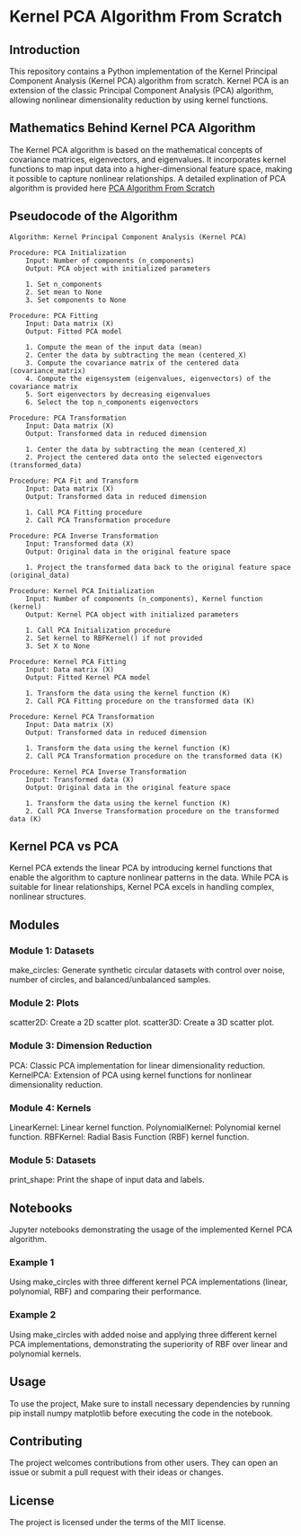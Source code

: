 # Kernel PCA Algorithm From Scratch

## Introduction

This repository contains a Python implementation of the Kernel Principal Component Analysis (Kernel PCA) algorithm from scratch. Kernel PCA is an extension of the classic Principal Component Analysis (PCA) algorithm, allowing nonlinear dimensionality reduction by using kernel functions.

## Mathematics Behind Kernel PCA Algorithm

The Kernel PCA algorithm is based on the mathematical concepts of covariance matrices, eigenvectors, and eigenvalues. It incorporates kernel functions to map input data into a higher-dimensional feature space, making it possible to capture nonlinear relationships. A detailed explination of PCA algorithm is provided here [PCA Algorithm From Scratch]

[PCA Algorithm From Scratch]: https://github.com/scientistlab/PCA-Algorithm-From-Scratch


## Pseudocode of the Algorithm

```
Algorithm: Kernel Principal Component Analysis (Kernel PCA)

Procedure: PCA Initialization
    Input: Number of components (n_components)
    Output: PCA object with initialized parameters

    1. Set n_components
    2. Set mean to None
    3. Set components to None

Procedure: PCA Fitting
    Input: Data matrix (X)
    Output: Fitted PCA model

    1. Compute the mean of the input data (mean)
    2. Center the data by subtracting the mean (centered_X)
    3. Compute the covariance matrix of the centered data (covariance_matrix)
    4. Compute the eigensystem (eigenvalues, eigenvectors) of the covariance matrix
    5. Sort eigenvectors by decreasing eigenvalues
    6. Select the top n_components eigenvectors

Procedure: PCA Transformation
    Input: Data matrix (X)
    Output: Transformed data in reduced dimension

    1. Center the data by subtracting the mean (centered_X)
    2. Project the centered data onto the selected eigenvectors (transformed_data)

Procedure: PCA Fit and Transform
    Input: Data matrix (X)
    Output: Transformed data in reduced dimension

    1. Call PCA Fitting procedure
    2. Call PCA Transformation procedure

Procedure: PCA Inverse Transformation
    Input: Transformed data (X)
    Output: Original data in the original feature space

    1. Project the transformed data back to the original feature space (original_data)

Procedure: Kernel PCA Initialization
    Input: Number of components (n_components), Kernel function (kernel)
    Output: Kernel PCA object with initialized parameters

    1. Call PCA Initialization procedure
    2. Set kernel to RBFKernel() if not provided
    3. Set X to None

Procedure: Kernel PCA Fitting
    Input: Data matrix (X)
    Output: Fitted Kernel PCA model

    1. Transform the data using the kernel function (K)
    2. Call PCA Fitting procedure on the transformed data (K)

Procedure: Kernel PCA Transformation
    Input: Data matrix (X)
    Output: Transformed data in reduced dimension

    1. Transform the data using the kernel function (K)
    2. Call PCA Transformation procedure on the transformed data (K)

Procedure: Kernel PCA Inverse Transformation
    Input: Transformed data (X)
    Output: Original data in the original feature space

    1. Transform the data using the kernel function (K)
    2. Call PCA Inverse Transformation procedure on the transformed data (K)
```

## Kernel PCA vs PCA

Kernel PCA extends the linear PCA by introducing kernel functions that enable the algorithm to capture nonlinear patterns in the data. While PCA is suitable for linear relationships, Kernel PCA excels in handling complex, nonlinear structures.

## Modules

### Module 1: Datasets
make_circles: Generate synthetic circular datasets with control over noise, number of circles, and balanced/unbalanced samples.

### Module 2: Plots
scatter2D: Create a 2D scatter plot.
scatter3D: Create a 3D scatter plot.

### Module 3: Dimension Reduction
PCA: Classic PCA implementation for linear dimensionality reduction.
KernelPCA: Extension of PCA using kernel functions for nonlinear dimensionality reduction.

### Module 4: Kernels
LinearKernel: Linear kernel function.
PolynomialKernel: Polynomial kernel function.
RBFKernel: Radial Basis Function (RBF) kernel function.

### Module 5: Datasets
print_shape: Print the shape of input data and labels.

## Notebooks
Jupyter notebooks demonstrating the usage of the implemented Kernel PCA algorithm.

### Example 1
Using make_circles with three different kernel PCA implementations (linear, polynomial, RBF) and comparing their performance.

### Example 2
Using make_circles with added noise and applying three different kernel PCA implementations, demonstrating the superiority of RBF over linear and polynomial kernels.

## Usage
To use the project, Make sure to install necessary dependencies by running pip install numpy matplotlib before executing the code in the notebook.

## Contributing
The project welcomes contributions from other users. They can open an issue or submit a pull request with their ideas or changes.

## License
The project is licensed under the terms of the MIT license.



